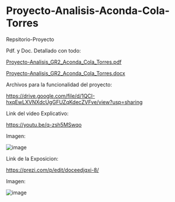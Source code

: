 # Proyecto-Analisis-Aconda-Cola-Torres
Repsitorio-Proyecto

Pdf. y Doc. Detallado con todo:

[Proyecto-Analisis_GR2_Aconda_Cola_Torres.pdf](https://github.com/Francis0023/Proyecto-Analisis-Aconda-Cola-Torres/files/14492448/Proyecto-Analisis_GR2_Aconda_Cola_Torres.pdf)


[Proyecto-Analisis_GR2_Aconda_Cola_Torres.docx](https://github.com/Francis0023/Proyecto-Analisis-Aconda-Cola-Torres/files/14492451/Proyecto-Analisis_GR2_Aconda_Cola_Torres.docx)



Archivos para la funcionalidad del proyecto: 

https://drive.google.com/file/d/1QCI-hxqEwLXVNXdcUgGFUZqKdecZVFve/view?usp=sharing



Link del video Explicativo: 

https://youtu.be/q-zsh5MSwqo


Imagen: 

![image](https://github.com/Francis0023/Proyecto-Analisis-Aconda-Cola-Torres/assets/150805817/1cbd19af-29c9-4df5-bf41-cc9d628d4e64)


Link de la Exposicion: 

https://prezi.com/p/edit/doceedjqxi-8/

Imagen: 

![image](https://github.com/Francis0023/Proyecto-Analisis-Aconda-Cola-Torres/assets/150805817/30b2915a-fcc0-4111-af47-a2c5badfa398)






